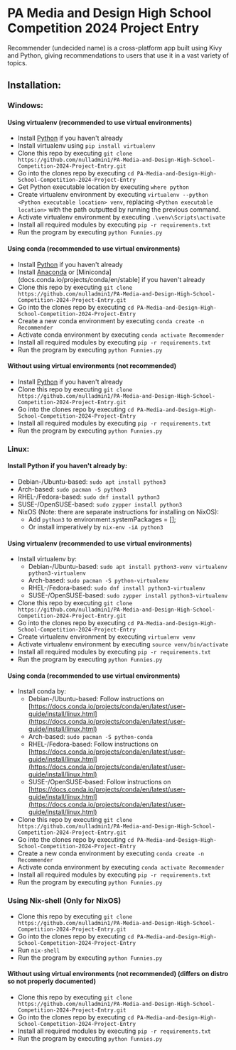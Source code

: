 # PA Media and Design High School Competition 2024 Project Entry

Recommender (undecided name) is a cross-platform app built using Kivy and Python, giving recommendations to users that use it in a vast variety of topics.

## Installation:

### Windows:

#### Using virtualenv (recommended to use virtual environments)
- Install [Python](python.org/downloads/windows/) if you haven't already
- Install virtualenv using ```pip install virtualenv```
- Clone this repo by executing ```git clone https://github.com/nulladmin1/PA-Media-and-Design-High-School-Competition-2024-Project-Entry.git```
- Go into the clones repo by executing ```cd PA-Media-and-Design-High-School-Competition-2024-Project-Entry```
- Get Python executable location by executing ```where python```
- Create virtualenv environment by executing ```virtualenv --python <Python executable location> venv```, replacing `<Python executable location>` with the path outputted by running the previous command.
- Activate virtualenv environment by executing ```.\venv\Scripts\activate```
- Install all required modules by executing ```pip -r requirements.txt```
- Run the program by executing ```python Funnies.py```

#### Using conda (recommended to use virtual environments)
- Install [Python](python.org/downloads/windows/) if you haven't already
- Install [Anaconda](anaconda.com/download) or [Miniconda](docs.conda.io/projects/conda/en/stable] if you haven't already
- Clone this repo by executing ```git clone https://github.com/nulladmin1/PA-Media-and-Design-High-School-Competition-2024-Project-Entry.git```
- Go into the clones repo by executing ```cd PA-Media-and-Design-High-School-Competition-2024-Project-Entry```
- Create a new conda environment by executing ```conda create -n Recommender```
- Activate conda environment by executing ```conda activate Recommender```
- Install all required modules by executing ```pip -r requirements.txt```
- Run the program by executing ```python Funnies.py```

#### Without using virtual environments (not recommended)
- Install [Python](python.org/downloads/windows/) if you haven't already
- Clone this repo by executing ```git clone https://github.com/nulladmin1/PA-Media-and-Design-High-School-Competition-2024-Project-Entry.git```
- Go into the clones repo by executing ```cd PA-Media-and-Design-High-School-Competition-2024-Project-Entry```
- Install all required modules by executing ```pip -r requirements.txt```
- Run the program by executing ```python Funnies.py```


### Linux:
#### Install Python if you haven't already by:
- Debian-/Ubuntu-based: ```sudo apt install python3```
- Arch-based: ```sudo pacman -S python3```
- RHEL-/Fedora-based: ```sudo dnf install python3```
- SUSE-/OpenSUSE-based: ```sudo zypper install python3```
- NixOS (Note: there are separate instructions for installing on NixOS):
  - Add ```python3``` to environment.systemPackages = [];
  - Or install imperatively by ```nix-env -iA python3```

#### Using virtualenv (recommended to use virtual environments)
- Install virtualenv by:
  - Debian-/Ubuntu-based: ```sudo apt install python3-venv virtualenv python3-virtualenv```
  - Arch-based: ```sudo pacman -S python-virtualenv```
  - RHEL-/Fedora-based: ```sudo dnf install python3-virtualenv```
  - SUSE-/OpenSUSE-based: ```sudo zypper install python3-virtualenv```
- Clone this repo by executing ```git clone https://github.com/nulladmin1/PA-Media-and-Design-High-School-Competition-2024-Project-Entry.git```
- Go into the clones repo by executing ```cd PA-Media-and-Design-High-School-Competition-2024-Project-Entry```
- Create virtualenv environment by executing ```virtualenv venv```
- Activate virtualenv environment by executing ```source venv/bin/activate```
- Install all required modules by executing ```pip -r requirements.txt```
- Run the program by executing ```python Funnies.py```

#### Using conda (recommended to use virtual environments)
- Install conda by:
  - Debian-/Ubuntu-based: Follow instructions on [https://docs.conda.io/projects/conda/en/latest/user-guide/install/linux.html](https://docs.conda.io/projects/conda/en/latest/user-guide/install/linux.html)
  - Arch-based: ```sudo pacman -S python-conda```
  - RHEL-/Fedora-based: Follow instructions on [https://docs.conda.io/projects/conda/en/latest/user-guide/install/linux.html](https://docs.conda.io/projects/conda/en/latest/user-guide/install/linux.html)
  - SUSE-/OpenSUSE-based: Follow instructions on [https://docs.conda.io/projects/conda/en/latest/user-guide/install/linux.html](https://docs.conda.io/projects/conda/en/latest/user-guide/install/linux.html)
- Clone this repo by executing ```git clone https://github.com/nulladmin1/PA-Media-and-Design-High-School-Competition-2024-Project-Entry.git```
- Go into the clones repo by executing ```cd PA-Media-and-Design-High-School-Competition-2024-Project-Entry```
- Create a new conda environment by executing ```conda create -n Recommender```
- Activate conda environment by executing ```conda activate Recommender```
- Install all required modules by executing ```pip -r requirements.txt```
- Run the program by executing ```python Funnies.py```

### Using Nix-shell (Only for NixOS)
- Clone this repo by executing ```git clone https://github.com/nulladmin1/PA-Media-and-Design-High-School-Competition-2024-Project-Entry.git```
- Go into the clones repo by executing ```cd PA-Media-and-Design-High-School-Competition-2024-Project-Entry```
- Run ```nix-shell```
- Run the program by executing ```python Funnies.py```

#### Without using virtual environments (not recommended) (differs on distro so not properly documented)
- Clone this repo by executing ```git clone https://github.com/nulladmin1/PA-Media-and-Design-High-School-Competition-2024-Project-Entry.git```
- Go into the clones repo by executing ```cd PA-Media-and-Design-High-School-Competition-2024-Project-Entry```
- Install all required modules by executing ```pip -r requirements.txt```
- Run the program by executing ```python Funnies.py```

